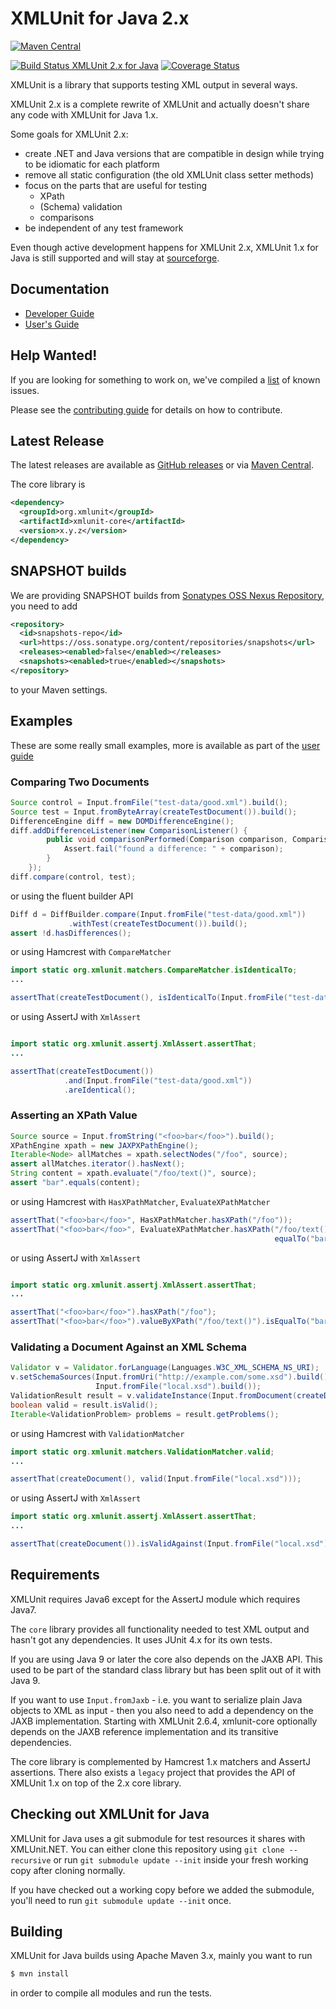 XMLUnit for Java 2.x
====================

[![Maven Central](https://maven-badges.herokuapp.com/maven-central/org.xmlunit/xmlunit-core/badge.svg)](https://maven-badges.herokuapp.com/maven-central/org.xmlunit/xmlunit-core)

[![Build Status XMLUnit 2.x for Java](https://travis-ci.org/xmlunit/xmlunit.svg?branch=master)](https://travis-ci.org/xmlunit/xmlunit) [![Coverage Status](https://coveralls.io/repos/xmlunit/xmlunit/badge.svg)](https://coveralls.io/r/xmlunit/xmlunit)

XMLUnit is a library that supports testing XML output in several ways.

XMLUnit 2.x is a complete rewrite of XMLUnit and actually doesn't
share any code with XMLUnit for Java 1.x.

Some goals for XMLUnit 2.x:

* create .NET and Java versions that are compatible in design while
  trying to be idiomatic for each platform
* remove all static configuration (the old XMLUnit class setter methods)
* focus on the parts that are useful for testing
  - XPath
  - (Schema) validation
  - comparisons
* be independent of any test framework

Even though active development happens for XMLUnit 2.x, XMLUnit 1.x
for Java is still supported and will stay at
[sourceforge](https://sourceforge.net/projects/xmlunit/).

## Documentation

* [Developer Guide](https://github.com/xmlunit/xmlunit/wiki)
* [User's Guide](https://github.com/xmlunit/user-guide/wiki)

## Help Wanted!

If you are looking for something to work on, we've compiled a
[list](HELP_WANTED.md) of known issues.

Please see the [contributing guide](CONTRIBUTING.md) for details on
how to contribute.

## Latest Release

The latest releases are available as
[GitHub releases](https://github.com/xmlunit/xmlunit/releases) or via
[Maven Central](http://search.maven.org/#search|ga|1|org.xmlunit).

The core library is

```xml
<dependency>
  <groupId>org.xmlunit</groupId>
  <artifactId>xmlunit-core</artifactId>
  <version>x.y.z</version>
</dependency>
```

## SNAPSHOT builds

We are providing SNAPSHOT builds from
[Sonatypes OSS Nexus Repository](https://oss.sonatype.org/content/repositories/snapshots/org/xmlunit/),
you need to add

```xml
<repository>
  <id>snapshots-repo</id>
  <url>https://oss.sonatype.org/content/repositories/snapshots</url>
  <releases><enabled>false</enabled></releases>
  <snapshots><enabled>true</enabled></snapshots>
</repository>
```

to your Maven settings.

## Examples

These are some really small examples, more is available as part of the
[user guide](https://github.com/xmlunit/user-guide/wiki)

### Comparing Two Documents

```java
Source control = Input.fromFile("test-data/good.xml").build();
Source test = Input.fromByteArray(createTestDocument()).build();
DifferenceEngine diff = new DOMDifferenceEngine();
diff.addDifferenceListener(new ComparisonListener() {
        public void comparisonPerformed(Comparison comparison, ComparisonResult outcome) {
            Assert.fail("found a difference: " + comparison);
        }
    });
diff.compare(control, test);
```

or using the fluent builder API

```java
Diff d = DiffBuilder.compare(Input.fromFile("test-data/good.xml"))
             .withTest(createTestDocument()).build();
assert !d.hasDifferences();
```

or using Hamcrest with `CompareMatcher`

```java
import static org.xmlunit.matchers.CompareMatcher.isIdenticalTo;
...

assertThat(createTestDocument(), isIdenticalTo(Input.fromFile("test-data/good.xml")));
```

or using AssertJ with `XmlAssert`

```java

import static org.xmlunit.assertj.XmlAssert.assertThat;
...

assertThat(createTestDocument())
            .and(Input.fromFile("test-data/good.xml"))
            .areIdentical();
```

### Asserting an XPath Value

```java
Source source = Input.fromString("<foo>bar</foo>").build();
XPathEngine xpath = new JAXPXPathEngine();
Iterable<Node> allMatches = xpath.selectNodes("/foo", source);
assert allMatches.iterator().hasNext();
String content = xpath.evaluate("/foo/text()", source);
assert "bar".equals(content);
```

or using Hamcrest with `HasXPathMatcher`, `EvaluateXPathMatcher`

```java
assertThat("<foo>bar</foo>", HasXPathMatcher.hasXPath("/foo"));
assertThat("<foo>bar</foo>", EvaluateXPathMatcher.hasXPath("/foo/text()",
                                                           equalTo("bar")));
```

or using AssertJ with `XmlAssert`

```java

import static org.xmlunit.assertj.XmlAssert.assertThat;
...

assertThat("<foo>bar</foo>").hasXPath("/foo");
assertThat("<foo>bar</foo>").valueByXPath("/foo/text()").isEqualTo("bar");
```

### Validating a Document Against an XML Schema

```java
Validator v = Validator.forLanguage(Languages.W3C_XML_SCHEMA_NS_URI);
v.setSchemaSources(Input.fromUri("http://example.com/some.xsd").build(),
                   Input.fromFile("local.xsd").build());
ValidationResult result = v.validateInstance(Input.fromDocument(createDocument()).build());
boolean valid = result.isValid();
Iterable<ValidationProblem> problems = result.getProblems();
```

or using Hamcrest with `ValidationMatcher`

```java
import static org.xmlunit.matchers.ValidationMatcher.valid;
...

assertThat(createDocument(), valid(Input.fromFile("local.xsd")));
```

or using AssertJ with `XmlAssert`

```java
import static org.xmlunit.assertj.XmlAssert.assertThat;
...

assertThat(createDocument()).isValidAgainst(Input.fromFile("local.xsd"));
```

## Requirements

XMLUnit requires Java6 except for the AssertJ module which requires
Java7.

The `core` library provides all functionality needed to test XML
output and hasn't got any dependencies.  It uses JUnit 4.x for its own
tests.

If you are using Java 9 or later the core also depends on the JAXB
API. This used to be part of the standard class library but has been
split out of it with Java 9.

If you want to use `Input.fromJaxb` - i.e. you want to serialize plain
Java objects to XML as input - then you also need to add a dependency
on the JAXB implementation.  Starting with XMLUnit 2.6.4, xmlunit-core
optionally depends on the JAXB reference implementation and its
transitive dependencies.

The core library is complemented by Hamcrest 1.x matchers and AssertJ
assertions.  There also exists a `legacy` project that provides the
API of XMLUnit 1.x on top of the 2.x core library.

## Checking out XMLUnit for Java

XMLUnit for Java uses a git submodule for test resources it shares
with XMLUnit.NET.  You can either clone this repository using `git
clone --recursive` or run `git submodule update --init` inside
your fresh working copy after cloning normally.

If you have checked out a working copy before we added the submodule,
you'll need to run `git submodule update --init` once.

## Building

XMLUnit for Java builds using Apache Maven 3.x, mainly you want to run

```sh
$ mvn install
```

in order to compile all modules and run the tests.
